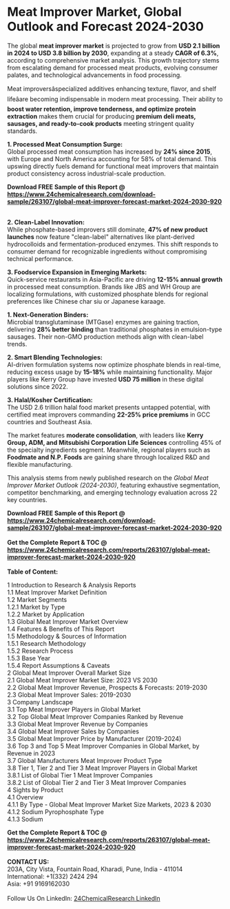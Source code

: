 <h1>Meat Improver Market, Global Outlook and Forecast 2024-2030</h1><p>The global <strong>meat improver market</strong> is projected to grow from <strong>USD 2.1 billion in 2024 to USD 3.8 billion by 2030</strong>, expanding at a steady <strong>CAGR of 6.3%</strong>, according to comprehensive market analysis. This growth trajectory stems from escalating demand for processed meat products, evolving consumer palates, and technological advancements in food processing.</p><p>Meat improversâspecialized additives enhancing texture, flavor, and shelf lifeâare becoming indispensable in modern meat processing. Their ability to <strong>boost water retention, improve tenderness, and optimize protein extraction</strong> makes them crucial for producing <strong>premium deli meats, sausages, and ready-to-cook products</strong> meeting stringent quality standards.</p><p><strong>1. Processed Meat Consumption Surge:</strong><br>
Global processed meat consumption has increased by <strong>24% since 2015</strong>, with Europe and North America accounting for 58% of total demand. This upswing directly fuels demand for functional meat improvers that maintain product consistency across industrial-scale production.</p><div><b>Download FREE Sample of this Report @ 
            <a href="https://www.24chemicalresearch.com/download-sample/263107/global-meat-improver-forecast-market-2024-2030-920">
            https://www.24chemicalresearch.com/download-sample/263107/global-meat-improver-forecast-market-2024-2030-920</a></b></div><br><p><strong>2. Clean-Label Innovation:</strong><br>
While phosphate-based improvers still dominate, <strong>47% of new product launches</strong> now feature "clean-label" alternatives like plant-derived hydrocolloids and fermentation-produced enzymes. This shift responds to consumer demand for recognizable ingredients without compromising technical performance.</p><p><strong>3. Foodservice Expansion in Emerging Markets:</strong><br>
Quick-service restaurants in Asia-Pacific are driving <strong>12-15% annual growth</strong> in processed meat consumption. Brands like JBS and WH Group are localizing formulations, with customized phosphate blends for regional preferences like Chinese char siu or Japanese karaage.</p><p><strong>1. Next-Generation Binders:</strong><br>
Microbial transglutaminase (MTGase) enzymes are gaining traction, delivering <strong>28% better binding</strong> than traditional phosphates in emulsion-type sausages. Their non-GMO production methods align with clean-label trends.</p><p><strong>2. Smart Blending Technologies:</strong><br>
AI-driven formulation systems now optimize phosphate blends in real-time, reducing excess usage by <strong>15-18%</strong> while maintaining functionality. Major players like Kerry Group have invested <strong>USD 75 million</strong> in these digital solutions since 2022.</p><p><strong>3. Halal/Kosher Certification:</strong><br>
The USD 2.6 trillion halal food market presents untapped potential, with certified meat improvers commanding <strong>22-25% price premiums</strong> in GCC countries and Southeast Asia.</p><p>The market features <strong>moderate consolidation</strong>, with leaders like <strong>Kerry Group, ADM, and Mitsubishi Corporation Life Sciences</strong> controlling 45% of the specialty ingredients segment. Meanwhile, regional players such as <strong>Foodmate and N.P. Foods</strong> are gaining share through localized R&amp;D and flexible manufacturing.</p><p>This analysis stems from newly published research on the <em>Global Meat Improver Market Outlook (2024-2030)</em>, featuring exhaustive segmentation, competitor benchmarking, and emerging technology evaluation across 22 key countries.</p><div><b>Download FREE Sample of this Report @ 
            <a href="https://www.24chemicalresearch.com/download-sample/263107/global-meat-improver-forecast-market-2024-2030-920">
            https://www.24chemicalresearch.com/download-sample/263107/global-meat-improver-forecast-market-2024-2030-920</a></b></div><br><div><b>Get the Complete Report & TOC @ 
            <a href="https://www.24chemicalresearch.com/reports/263107/global-meat-improver-forecast-market-2024-2030-920">
            https://www.24chemicalresearch.com/reports/263107/global-meat-improver-forecast-market-2024-2030-920</a></b></div><br>
            <b>Table of Content:</b><p>1 Introduction to Research & Analysis Reports<br />
    1.1 Meat Improver Market Definition<br />
    1.2 Market Segments<br />
        1.2.1 Market by Type<br />
        1.2.2 Market by Application<br />
    1.3 Global Meat Improver Market Overview<br />
    1.4 Features & Benefits of This Report<br />
    1.5 Methodology & Sources of Information<br />
        1.5.1 Research Methodology<br />
        1.5.2 Research Process<br />
        1.5.3 Base Year<br />
        1.5.4 Report Assumptions & Caveats<br />
2 Global Meat Improver Overall Market Size<br />
    2.1 Global Meat Improver Market Size: 2023 VS 2030<br />
    2.2 Global Meat Improver Revenue, Prospects & Forecasts: 2019-2030<br />
    2.3 Global Meat Improver Sales: 2019-2030<br />
3 Company Landscape<br />
    3.1 Top Meat Improver Players in Global Market<br />
    3.2 Top Global Meat Improver Companies Ranked by Revenue<br />
    3.3 Global Meat Improver Revenue by Companies<br />
    3.4 Global Meat Improver Sales by Companies<br />
    3.5 Global Meat Improver Price by Manufacturer (2019-2024)<br />
    3.6 Top 3 and Top 5 Meat Improver Companies in Global Market, by Revenue in 2023<br />
    3.7 Global Manufacturers Meat Improver Product Type<br />
    3.8 Tier 1, Tier 2 and Tier 3 Meat Improver Players in Global Market<br />
        3.8.1 List of Global Tier 1 Meat Improver Companies<br />
        3.8.2 List of Global Tier 2 and Tier 3 Meat Improver Companies<br />
4 Sights by Product<br />
    4.1 Overview<br />
        4.1.1 By Type - Global Meat Improver Market Size Markets, 2023 & 2030<br />
        4.1.2 Sodium Pyrophosphate Type<br />
        4.1.3 Sodium</p><div><b>Get the Complete Report & TOC @ 
            <a href="https://www.24chemicalresearch.com/reports/263107/global-meat-improver-forecast-market-2024-2030-920">
            https://www.24chemicalresearch.com/reports/263107/global-meat-improver-forecast-market-2024-2030-920</a></b></div><br><b>CONTACT US:</b><br>
            203A, City Vista, Fountain Road, Kharadi, Pune, India - 411014<br>
            International: +1(332) 2424 294<br>
            Asia: +91 9169162030 <br><br>
            Follow Us On LinkedIn: <a href="https://www.linkedin.com/company/24chemicalresearch/">24ChemicalResearch LinkedIn</a>